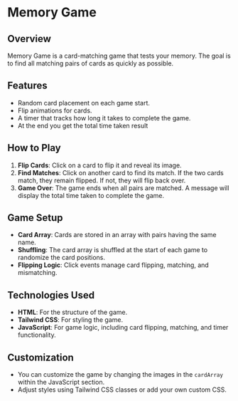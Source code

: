 # Memory Game

## Overview
Memory Game is a card-matching game that tests your memory. The goal is to find all matching pairs of cards as quickly as possible.

## Features
- Random card placement on each game start.
- Flip animations for cards.
- A timer that tracks how long it takes to complete the game.
- At the end you get the total time taken result

## How to Play
1. **Flip Cards**: Click on a card to flip it and reveal its image.
2. **Find Matches**: Click on another card to find its match. If the two cards match, they remain flipped. If not, they will flip back over.
3. **Game Over**: The game ends when all pairs are matched. A message will display the total time taken to complete the game.

## Game Setup
- **Card Array**: Cards are stored in an array with pairs having the same name.
- **Shuffling**: The card array is shuffled at the start of each game to randomize the card positions.
- **Flipping Logic**: Click events manage card flipping, matching, and mismatching.

## Technologies Used
- **HTML**: For the structure of the game.
- **Tailwind CSS**: For styling the game.
- **JavaScript**: For game logic, including card flipping, matching, and timer functionality.

## Customization
- You can customize the game by changing the images in the `cardArray` within the JavaScript section.
- Adjust styles using Tailwind CSS classes or add your own custom CSS.


